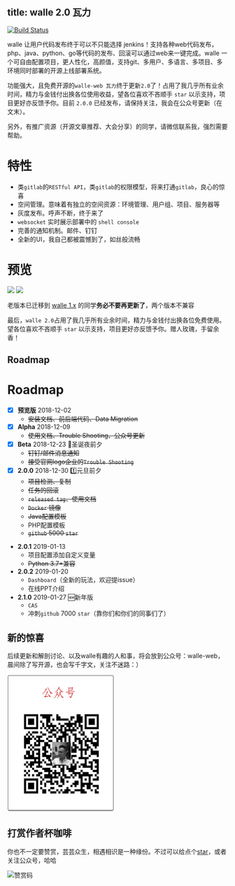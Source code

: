 title: walle 2.0 瓦力
---
[![Build Status](https://travis-ci.org/meolu/walle-web.svg?branch=master)](https://travis-ci.org/meolu/walle-web)


walle 让用户代码发布终于可以不只能选择 jenkins！支持各种web代码发布，php、java、python、go等代码的发布、回滚可以通过web来一键完成。walle 一个可自由配置项目，更人性化，高颜值，支持git、多用户、多语言、多项目、多环境同时部署的开源上线部署系统。

功能强大，且免费开源的`walle-web 瓦力`终于更新`2.0`了！占用了我几乎所有业余时间，精力与金钱付出换各位使用收益，望各位喜欢不吝顺手 `star` 以示支持，项目更好亦反馈予你。目前 `2.0.0` 已经发布，请保持关注，我会在公众号更新（在文末）。  

另外，有推广资源（开源文章推荐、大会分享）的同学，请微信联系我，强烈需要帮助。

特性
=========================
- 类`gitlab`的`RESTful API`，类`gitlab`的权限模型，将来打通`gitlab`，良心的惊喜
- 空间管理。意味着有独立的空间资源：环境管理、用户组、项目、服务器等
- 灰度发布。呼声不断，终于来了
- `websocket` 实时展示部署中的 `shell console`
- 完善的通知机制。邮件、钉钉
- 全新的UI，我自己都被震憾到了，如丝般流畅

预览
=========================
![](https://raw.github.com/meolu/walle-web/master/screenshot/projects.png)
![](https://raw.github.com/meolu/walle-web/master/screenshot/deploy.png)


老版本已迁移到 [walle 1.x](https://github.com/meolu/walle-web-v1.x) 的同学**务必不要再更新了**，两个版本不兼容

最后，`walle 2.0`占用了我几乎所有业余时间，精力与金钱付出换各位免费使用。望各位喜欢不吝顺手 `star` 以示支持，项目更好亦反馈予你。赠人玫瑰，手留余香！


## Roadmap

Roadmap
=========================
- [x] **预览版**  2018-12-02
    - ~~安装文档、前后端代码、Data Migration~~
- [x] **Alpha** 2018-12-09
    - ~~使用文档、Trouble Shooting、公众号更新~~
- [x] **Beta** 2018-12-23 :santa:圣诞夜前夕
    - ~~钉钉/邮件消息通知~~
    - ~~接受官网logo企业的`Trouble Shooting`~~
- [x] **2.0.0**  2018-12-30 :one:元旦前夕
    - ~~项目检测、复制~~
    - ~~任务的回滚~~
    - ~~`released tag`、使用文档~~
    - ~~`Docker` 镜像~~
    - ~~Java配置模板~~
    - PHP配置模板
    - ~~`github` 5000 `star`~~
- **2.0.1**  2019-01-13
    - 项目配置添加自定义变量
    - ~~Python 3.7+兼容~~
- **2.0.2**  2019-01-20
    - `Dashboard`（全新的玩法，欢迎提issue）
    - 在线PPT介绍
- **2.1.0**  2019-01-27 :new:新年版
    - `CAS`
    - 冲刺`github` 7000 `star`（靠你们和你们的同事们了）


## 新的惊喜
后续更新和解剖讨论、以及walle有趣的人和事，将会放到公众号：walle-web，晨间除了写开源，也会写千字文，关注不迷路：）

<img src="https://raw.githubusercontent.com/meolu/walle-web/master/screenshot/wechat-gzh.jpg" width="244" height="314" alt="公众号 walle-web" />


## 打赏作者杯咖啡
你也不一定要赞赏，芸芸众生，相遇相识是一种缘份。不过可以给点个[star](https://github.com/meolu/walle-web)，或者关注公众号，哈哈

<img src="https://raw.githubusercontent.com/meolu/walle-web/master/screenshot/appreciation-wechat.jpg" width="220" height="220" alt="赞赏码" />
